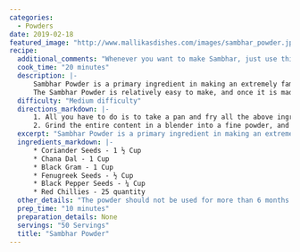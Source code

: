 ```yaml
--- 
categories: 
  - Powders
date: 2019-02-18
featured_image: "http://www.mallikasdishes.com/images/sambhar_powder.jpg"
recipe: 
  additional_comments: "Whenever you want to make Sambhar, just use this powder!"
  cook_time: "20 minutes"
  description: |-
      Sambhar Powder is a primary ingredient in making an extremely famous South Indian dish - called "Sambhar". Sambhar is a Soup that  is high in protein, and is full of cooked vegetables, and usually goes with just about anything. If you ask anyone from southern part of India, they will agree that Sambhar virtually goes with anything and everything. It is a must have dish for weddings, festivals, potlucks, get togethers, and more! As usual, there are many ways to make this one. The recipe below happen to be the one that we use at home. It is based on traditional South Indian Sambhar.
      The Sambhar Powder is relatively easy to make, and once it is made, it can be stored for long time. Of course it need to be kept in a moisture free environment, and in an air tight container to maintain the freshness of the spices. For the Sambhar to taste best, it is highly recommended to make this powder just before making the Sambhar. Lets go through the recipe on how to make this powder first, and in later posts, I will talk about how to make Sambhar.
  difficulty: "Medium difficulty"
  directions_markdown: |-
      1. All you have to do is to take a pan and fry all the above ingredients (in no particular order).
      2. Grind the entire content in a blender into a fine powder, and store it in an air tight container.
  excerpt: "Sambhar Powder is a primary ingredient in making an extremely famous South Indian dish - called **Sambhar**"
  ingredients_markdown: |-
      * Coriander Seeds - 1 ½ Cup
      * Chana Dal - 1 Cup
      * Black Gram - 1 Cup
      * Fenugreek Seeds - ½ Cup
      * Black Pepper Seeds - ¼ Cup
      * Red Chillies - 25 quantity
  other_details: "The powder should not be used for more than 6 months - It looses its taste over the period of time. It is best to make it fresh."
  prep_time: "10 minutes"
  preparation_details: None
  servings: "50 Servings"
  title: "Sambhar Powder"
---
```

